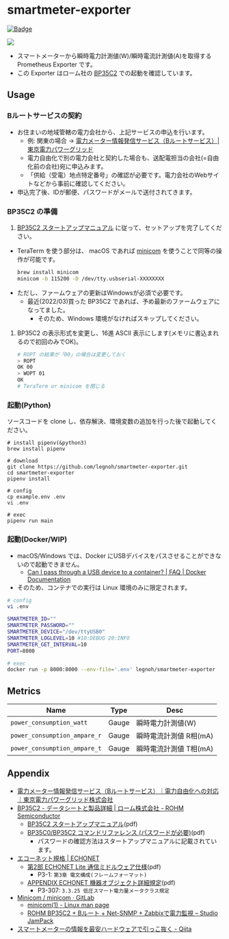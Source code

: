 smartmeter-exporter
====

[![Badge](https://img.shields.io/badge/docker-legnoh/smartmeter--exporter-blue?logo=docker&link=https://hub.docker.com/r/legnoh/smartmeter-exporter)](https://hub.docker.com/r/legnoh/smartmeter-exporter)

<img src="https://user-images.githubusercontent.com/706834/160298533-026fd0e3-2312-4387-9829-b92d13b1e2af.png">

- スマートメーターから瞬時電力計測値(W)/瞬時電流計測値(A)を取得する Prometheus Exporter です。
- この Exporter はローム社の [BP35C2](https://www.rohm.co.jp/products/wireless-communication/specified-low-power-radio-modules/bp35c2-product) での起動を確認しています。

Usage
----

### Bルートサービスの契約

- お住まいの地域管轄の電力会社から、上記サービスの申込を行います。
  - 例: 関東の場合 -> [電力メーター情報発信サービス（Bルートサービス）| 東京電力パワーグリッド](https://www.tepco.co.jp/pg/consignment/liberalization/smartmeter-broute.html)
  - 電力自由化で別の電力会社と契約した場合も、送配電担当の会社(=自由化前の会社)宛に申込みます。
  - 「供給（受電）地点特定番号」の確認が必要です。電力会社のWebサイトなどから事前に確認してください。
- 申込完了後、IDが郵便、パスワードがメールで送付されてきます。

### BP35C2 の準備

1. [BP35C2 スタートアップマニュアル](https://fscdn.rohm.com/jp/products/databook/applinote/module/wireless/bp35c2_startupmanual_ug-j.pdf) に従って、セットアップを完了してください。
  - TeraTerm を使う部分は、 macOS であれば [minicom](https://salsa.debian.org/minicom-team/minicom) を使うことで同等の操作が可能です。
    ```sh
    brew install minicom
    minicom -b 115200 -D /dev/tty.usbserial-XXXXXXXX
     ```
  - ただし、ファームウェアの更新はWindowsが必須で必要です。
    - 最近(2022/03)買った BP35C2 であれば、予め最新のファームウェアになってました。
      - そのため、Windows 環境がなければスキップしてください。
1. BP35C2 の表示形式を変更し、16進 ASCII 表示にします(メモリに書込まれるので初回のみでOK)。
    ```sh
    # ROPT の結果が「00」の場合は変更しておく
    > ROPT
    OK 00
    > WOPT 01
    OK
    # TeraTerm or minicom を閉じる
    ```

### 起動(Python)

ソースコードを clone し、依存解決、環境変数の追加を行った後で起動してください。

```
# install pipenv(&python3)
brew install pipenv

# download
git clone https://github.com/legnoh/smartmeter-exporter.git
cd smartmeter-exporter
pipenv install

# config
cp example.env .env
vi .env

# exec
pipenv run main
```

### 起動(Docker/WIP)

- macOS/Windows では、Docker にUSBデバイスをパスさせることができないので起動できません。
  - [Can I pass through a USB device to a container? | FAQ | Docker Documentation](https://docs.docker.com/desktop/faqs/#can-i-pass-through-a-usb-device-to-a-container)
- そのため、コンテナでの実行は Linux 環境のみに限定されます。

```sh
# config
vi .env

SMARTMETER_ID=""
SMARTMETER_PASSWORD=""
SMARTMETER_DEVICE="/dev/ttyUSB0"
SMARTMETER_LOGLEVEL=10 #10:DEBUG 20:INFO
SMARTMETER_GET_INTERVAL=10
PORT=8000

# exec
docker run -p 8000:8000 --env-file='.env' legnoh/smartmeter-exporter
```

Metrics
----

|Name|Type|Desc|
|----|----|----|
|`power_consumption_watt`|Gauge|瞬時電力計測値(W)|
|`power_consumption_ampare_r`|Gauge|瞬時電流計測値 R相(mA)|
|`power_consumption_ampare_t`|Gauge|瞬時電流計測値 T相(mA)|

Appendix
----

- [電力メーター情報発信サービス（Bルートサービス）｜電力自由化への対応｜東京電力パワーグリッド株式会社](https://www.tepco.co.jp/pg/consignment/liberalization/smartmeter-broute.html)
- [BP35C2 - データシートと製品詳細 | ローム株式会社 - ROHM Semiconductor](https://www.rohm.co.jp/products/wireless-communication/specified-low-power-radio-modules/bp35c2-product)
  - [BP35C2 スタートアップマニュアル](https://fscdn.rohm.com/jp/products/databook/applinote/module/wireless/bp35c2_startupmanual_ug-j.pdf)(pdf)
  - [BP35C0/BP35C2 コマンドリファレンス (パスワードが必要)](https://micro.rohm.com/jp/download_support/wi-sun/software/data/other/bp35c0_bp35c2_commandmanual_tr-j.pdf)(pdf)
    - パスワードの確認方法はスタートアップマニュアルに記載されています。
- [エコーネット規格 | ECHONET](https://echonet.jp/spec_v113_lite/)
  - [第2部 ECHONET Lite 通信ミドルウェア仕様](https://echonet.jp/wp/wp-content/uploads/pdf/General/Standard/ECHONET_lite_V1_13_jp/ECHONET-Lite_Ver.1.13_02.pdf)(pdf)
    - P3-1: `第3章 電文構成(フレームフォーマット)`
  - [APPENDIX ECHONET 機器オブジェクト詳細規定](https://echonet.jp/wp/wp-content/uploads/pdf/General/Standard/Release/Release_N/Appendix_Release_N.pdf)(pdf)
    - P3-307: `3.3.25 低圧スマート電力量メータクラス規定`
- [Minicom / minicom · GitLab](https://salsa.debian.org/minicom-team/minicom)
  - [minicom(1) - Linux man page](https://linux.die.net/man/1/minicom)
  - [ROHM BP35C2 + Bルート + Net-SNMP + Zabbixで電力監視 – Studio JamPack](https://jamfunk.jp/wp/works/svtools/pwrtb/)
- [スマートメーターの情報を最安ハードウェアで引っこ抜く - Qiita](https://qiita.com/rukihena/items/82266ed3a43e4b652adb)
